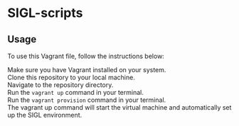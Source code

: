 # SIGL-scripts

## Usage
To use this Vagrant file, follow the instructions below: 

Make sure you have Vagrant installed on your system. <br>
Clone this repository to your local machine. <br>
Navigate to the repository directory. <br>
Run the `vagrant up` command in your terminal. <br>
Run the `vagrant provision` command in your terminal. <br>
The vagrant up command will start the virtual machine and automatically set up the SIGL environment.
